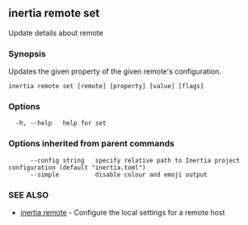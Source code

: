 ## inertia remote set

Update details about remote

### Synopsis

Updates the given property of the given remote's configuration.

```
inertia remote set [remote] [property] [value] [flags]
```

### Options

```
  -h, --help   help for set
```

### Options inherited from parent commands

```
      --config string   specify relative path to Inertia project configuration (default "inertia.toml")
      --simple          disable colour and emoji output
```

### SEE ALSO

* [inertia remote](inertia_remote.md)	 - Configure the local settings for a remote host

